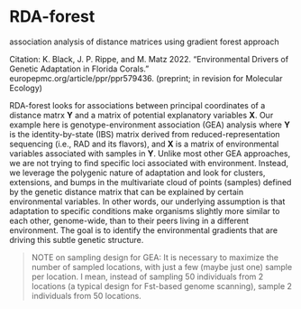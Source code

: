 # RDA-forest
association analysis of distance matrices using gradient forest approach

Citation: K. Black, J. P. Rippe, and M. Matz 2022. “Environmental Drivers of Genetic Adaptation in Florida Corals.” europepmc.org/article/ppr/ppr579436. (preprint; in revision for Molecular Ecology)

RDA-forest looks for associations between principal coordinates of a distance matrx **Y** and a matrix of potential explanatory variables **X**. Our example here is genotype-environment association (GEA) analysis where **Y** is the identity-by-state (IBS) matrix derived from reduced-representation sequencing (i.e., RAD and its flavors), and **X** is a matrix of environmental variables associated with samples in **Y**. Unlike most other GEA approaches, we are not trying to find specific loci associated with environment. Instead, we leverage the polygenic nature of adaptation and look for clusters, extensions, and bumps in the multivariate cloud of points (samples) defined by the genetic distance matrix that can be explained by certain environmental variables. In other words, our underlying assumption is that adaptation to specific conditions make organisms slightly more similar to each other, genome-wide, than to their peers living in a different environment. The goal is to identify the environmental gradients that are driving this subtle genetic structure.

> NOTE on sampling design for GEA: It is necessary to maximize the number of sampled locations, with just a few (maybe just one) sample per location. I mean, instead of sampling 50 individuals from 2 locations (a typical design for Fst-based genome scanning), sample 2 individuals from 50 locations.


